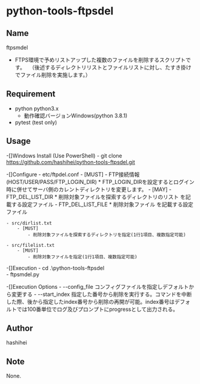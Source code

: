 # python-tools-ftpsdel
## Name
ftpsmdel
* FTPS環境で予めリストアップした複数のファイルを削除するスクリプトです。
　（後述するディレクトリリストとファイルリストに対し、たすき掛けでファイル削除を実施します。）

## Requirement
* python python3.x
    * 動作確認バージョンWindows(python 3.8.1)
* pytest (test only)

## Usage
-[]Windows Install (Use PowerShell)
    - git clone https://github.com/hashihei/python-tools-ftpsdel.git

-[]Configure
    - etc/ftpdel.conf
        - [MUST]
            - FTP接続情報(HOST/USER/PASS/FTP_LOGIN_DIR)
                * FTP_LOGIN_DIRを設定するとログイン時に併せてサーバ側のカレントディレクトリを変更します。
        - [MAY]
            - FTP_DEL_LIST_DIR
                * 削除対象ファイルを探索するディレクトリのリスト を記載する設定ファイル
            - FTP_DEL_LIST_FILE 
                * 削除対象ファイル を記載する設定ファイル
    
    - src/dirlist.txt
        - [MUST]
            - 削除対象ファイルを探索するディレクトリを指定(1行1項目、複数指定可能)

    - src/filelist.txt
        - [MUST]
            - 削除対象ファイルを指定(1行1項目、複数指定可能)

-[]Execution
    - cd .\python-tools-ftpsdel\
    - ftpsmdel.py

-[]Execution Options
    - --config_file コンフィグファイルを指定しデフォルトから変更する
    - --start_index 指定した番号から削除を実行する。コマンドを中断した際、後から指定したindex番号から削除の再開が可能。index番号はデフォルトでは100番単位でログ及びプロンプトにprogressとして出力される。

## Author
hashihei

## Note
None.
